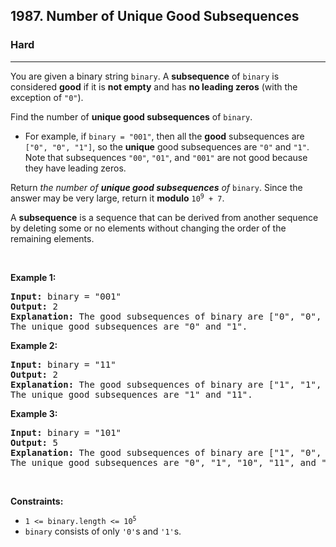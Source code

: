 <h2>1987. Number of Unique Good Subsequences</h2><h3>Hard</h3><hr><div><p>You are given a binary string <code>binary</code>. A <strong>subsequence</strong> of <code>binary</code> is considered <strong>good</strong> if it is <strong>not empty</strong> and has <strong>no leading zeros</strong> (with the exception of <code>"0"</code>).</p>

<p>Find the number of <strong>unique good subsequences</strong> of <code>binary</code>.</p>

<ul>
	<li>For example, if <code>binary = "001"</code>, then all the <strong>good</strong> subsequences are <code>["0", "0", "1"]</code>, so the <strong>unique</strong> good subsequences are <code>"0"</code> and <code>"1"</code>. Note that subsequences <code>"00"</code>, <code>"01"</code>, and <code>"001"</code> are not good because they have leading zeros.</li>
</ul>

<p>Return <em>the number of <strong>unique good subsequences</strong> of </em><code>binary</code>. Since the answer may be very large, return it <strong>modulo</strong> <code>10<sup>9</sup> + 7</code>.</p>

<p>A <strong>subsequence</strong> is a sequence that can be derived from another sequence by deleting some or no elements without changing the order of the remaining elements.</p>

<p>&nbsp;</p>
<p><strong>Example 1:</strong></p>

<pre><strong>Input:</strong> binary = "001"
<strong>Output:</strong> 2
<strong>Explanation:</strong> The good subsequences of binary are ["0", "0", "1"].
The unique good subsequences are "0" and "1".
</pre>

<p><strong>Example 2:</strong></p>

<pre><strong>Input:</strong> binary = "11"
<strong>Output:</strong> 2
<strong>Explanation:</strong> The good subsequences of binary are ["1", "1", "11"].
The unique good subsequences are "1" and "11".</pre>

<p><strong>Example 3:</strong></p>

<pre><strong>Input:</strong> binary = "101"
<strong>Output:</strong> 5
<strong>Explanation:</strong> The good subsequences of binary are ["1", "0", "1", "10", "11", "101"]. 
The unique good subsequences are "0", "1", "10", "11", and "101".
</pre>

<p>&nbsp;</p>
<p><strong>Constraints:</strong></p>

<ul>
	<li><code>1 &lt;= binary.length &lt;= 10<sup>5</sup></code></li>
	<li><code>binary</code> consists of only <code>'0'</code>s and <code>'1'</code>s.</li>
</ul>
</div>